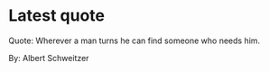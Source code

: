 # Latest quote 

Quote: Wherever a man turns he can find someone who needs him. 

By: Albert Schweitzer